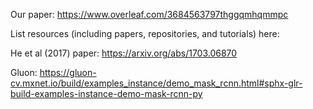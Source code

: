 Our paper: https://www.overleaf.com/3684563797thggqmhqmmpc

List resources (including papers, repositories, and tutorials) here:

He et al (2017) paper:
https://arxiv.org/abs/1703.06870

Gluon:
https://gluon-cv.mxnet.io/build/examples_instance/demo_mask_rcnn.html#sphx-glr-build-examples-instance-demo-mask-rcnn-py
